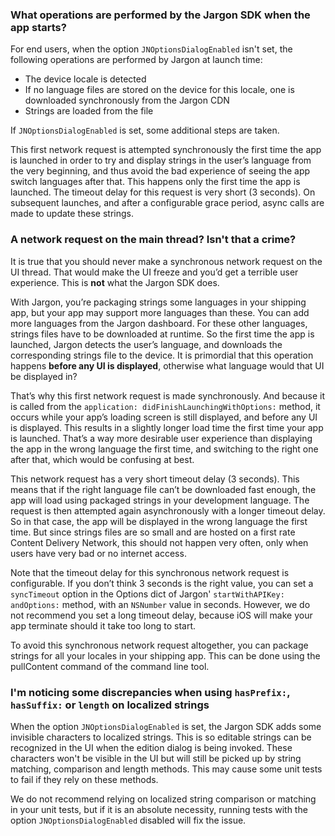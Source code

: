 ### What operations are performed by the Jargon SDK when the app starts?


For end users, when the option `JNOptionsDialogEnabled` isn't set, the following operations are performed by Jargon at launch time:

* The device locale is detected
* If no language files are stored on the device for this locale, one is downloaded synchronously from the Jargon CDN
* Strings are loaded from the file


If `JNOptionsDialogEnabled` is set, some additional steps are taken.


This first network request is attempted synchronously the first time the app is launched in order to try and display strings in the user’s language from the very beginning, and thus avoid the bad experience of seeing the app switch languages after that. This happens only the first time the app is launched. The timeout delay for this request is very short (3 seconds). On subsequent launches, and after a configurable grace period, async calls are made to update these strings.



### A network request on the main thread? Isn't that a crime?

It is true that you should never make a synchronous network request on the UI thread. That would make the UI freeze and you’d get a terrible user experience. This is __not__ what the Jargon SDK does. 


With Jargon, you’re packaging strings some languages in your shipping app, but your app may support more languages than these. You can add more languages from the Jargon dashboard. For these other languages, strings files have to be downloaded at runtime. So the first time the app is launched, Jargon detects the user’s language, and downloads the corresponding strings file to the device. It is primordial that this operation happens __before any UI is displayed__, otherwise what language would that UI be displayed in? 


That’s why this first network request is made synchronously. And because it is called from the `application: didFinishLaunchingWithOptions:` method, it occurs while your app’s loading screen is still displayed, and before any UI is displayed. This results in a slightly longer load time the first time your app is launched. That’s a way more desirable user experience than displaying the app in the wrong language the first time, and switching to the right one after that, which would be confusing at best. 


This network request has a very short timeout delay (3 seconds). This means that if the right language file can’t be downloaded fast enough, the app will load using packaged strings in your development language. The request is then attempted again asynchronously with a longer timeout delay. So in that case, the app will be displayed in the wrong language the first time. But since strings files are so small and are hosted on a first rate Content Delivery Network, this should not happen very often, only when users have very bad or no internet access.  


Note that the timeout delay for this synchronous network request is configurable. If you don’t think 3 seconds is the right value, you can set a `syncTimeout` option in the Options dict of Jargon' `startWithAPIKey: andOptions:` method, with an `NSNumber` value in seconds. However, we do not recommend you set a long timeout delay, because iOS will make your app terminate should it take too long to start. 


To avoid this synchronous network request altogether, you can package strings for all your locales in your shipping app. This can be done using the pullContent command of the command line tool.


### I'm noticing some discrepancies when using `hasPrefix:`, `hasSuffix:` or `length` on localized strings

When the option `JNOptionsDialogEnabled` is set, the Jargon SDK adds some invisible characters to localized strings. This is so editable strings can be recognized in the UI when the edition dialog is being invoked. These characters won't be visible in the UI but will still be picked up by string matching, comparison and length methods. This may cause some unit tests to fail if they rely on these methods. 

We do not recommend relying on localized string comparison or matching in your unit tests, but if it is an absolute necessity, running tests with the option `JNOptionsDialogEnabled` disabled will fix the issue.

